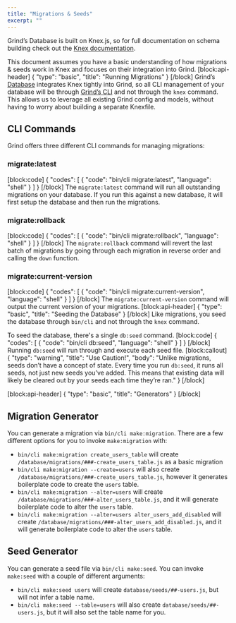 ```yaml
---
title: "Migrations & Seeds"
excerpt: ""
---
```

Grind’s Database is built on Knex.js, so for full documentation on schema building check out the [Knex documentation](http://knexjs.org/#Schema).

This document assumes you have a basic understanding of how migrations & seeds work in Knex and focuses on their integration into Grind.
[block:api-header]
{
  "type": "basic",
  "title": "Running Migrations"
}
[/block]
Grind’s [Database](doc:database) integrates Knex tightly into Grind, so all CLI management of your database will be through [Grind’s CLI](doc:cli) and not through the `knex` command.  This allows us to leverage all existing Grind config and models, without having to worry about building a separate Knexfile.

## CLI Commands

Grind offers three different CLI commands for managing migrations:

### migrate:latest
[block:code]
{
  "codes": [
    {
      "code": "bin/cli migrate:latest",
      "language": "shell"
    }
  ]
}
[/block]
The `migrate:latest` command will run all outstanding migrations on your database.  If you run this against a new database, it will first setup the database and then run the migrations.

### migrate:rollback
[block:code]
{
  "codes": [
    {
      "code": "bin/cli migrate:rollback",
      "language": "shell"
    }
  ]
}
[/block]
The `migrate:rollback` command will revert the last batch of migrations by going through each migration in reverse order and calling the `down` function.

### migrate:current-version
[block:code]
{
  "codes": [
    {
      "code": "bin/cli migrate:current-version",
      "language": "shell"
    }
  ]
}
[/block]
The `migrate:current-version` command will output the current version of your migrations.
[block:api-header]
{
  "type": "basic",
  "title": "Seeding the Database"
}
[/block]
Like migrations, you seed the database through `bin/cli` and not through the `knex` command.

To seed the database, there's a single `db:seed` command.
[block:code]
{
  "codes": [
    {
      "code": "bin/cli db:seed",
      "language": "shell"
    }
  ]
}
[/block]
Running `db:seed` will run through and execute each seed file.
[block:callout]
{
  "type": "warning",
  "title": "Use Caution!",
  "body": "Unlike migrations, seeds don’t have a concept of state.  Every time you run `db:seed`, it runs all seeds, not just new seeds you’ve added.  This means that existing data will likely be cleared out by your seeds each time they’re ran."
}
[/block]

[block:api-header]
{
  "type": "basic",
  "title": "Generators"
}
[/block]
## Migration Generator
You can generate a migration via `bin/cli make:migration`.  There are a few different options for you to invoke `make:migration` with:

* `bin/cli make:migration create_users_table` will create `/database/migrations/###-create_users_table.js` as a basic migration
* `bin/cli make:migration --create=users` will also create `/database/migrations/###-create_users_table.js`, however it generates boilerplate code to create the `users` table.
* `bin/cli make:migration --alter=users` will create `/database/migrations/###-alter_users_table.js`, and it will generate boilerplate code to alter the `users` table.
* `bin/cli make:migration --alter=users alter_users_add_disabled` will create `/database/migrations/###-alter_users_add_disabled.js`, and it will generate boilerplate code to alter the `users` table.

## Seed Generator
You can generate a seed file via `bin/cli make:seed`.  You can invoke `make:seed` with a couple of different arguments:

* `bin/cli make:seed users` will create `database/seeds/##-users.js`, but will not infer a table name.
* `bin/cli make:seed --table=users` will also create `database/seeds/##-users.js`, but it will also set the table name for you.